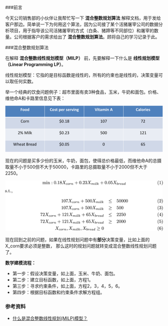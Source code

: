 
###前言

今天公司销售部的小伙伴让我帮忙写一下 **混合整数规划算法** 解释文档，用于发给客户那边。简单说一下为何用这个算法，因为公司接了某个活猪屠宰公司的数据分析项目，用于指导该公司活猪屠宰的方式（白条、猪蹄等不同部位）和屠宰的数量。公司根据客户的需求给出了 **混合整数规划算法**。顾将自己的学习记录于此。

###混合整数规划算法

在解释 **混合整数线性规划模型（MILP）** 前，先要解释一下什么是 **线性规划模型（Linear Programming LP）**。

线性规划模型：它指的是目标函数是线性的，所有的约束也是线性的，决策变量可以取任何实数。

举一个经典的饮食问题例子：超市里面有卖3种食品，玉米，牛奶和面包。价格、维他命A和卡路里信息见下表：

![混合整数规划图1](/混合整数规划图1.png)

现在的问题是买多少份的玉米，牛奶，面包，使得总价格最低，而维他命A的总摄取量不小于500但不大于50000，卡路里的总摄取量不小于2000但不大于2250。­­­­­

![混合整数规划图2](/混合整数规划图2.jpg)

现在回到之前的问题，如果在线性规划问题中有**部分**决策变量，比如上面的X_corn要求必须是整数， 那么这时的规划问题就转变成混合整数线性规划问题了。

**数学建模流程：**

- 第一步：假设决策变量，如上面，玉米、牛奶、面包。
- 第二步：建立目标函数，如上面，方程1。
- 第三步：寻求约束条件，如上面，方程2，3，4，5，6。
- 第四步：根据目标函数和约束条件求解方程组。

### 参考资料

- [什么是混合整数线性规划(MILP)模型？](https://www.zhihu.com/question/25560707?sort=created)



